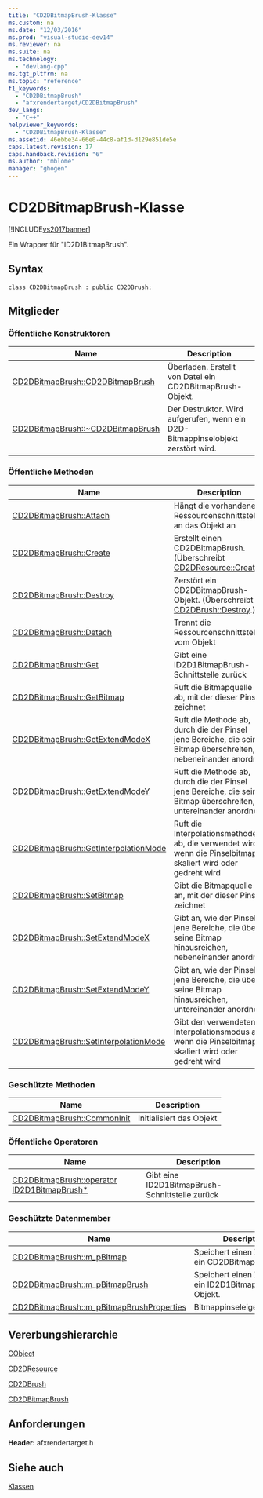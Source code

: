 ```yaml
---
title: "CD2DBitmapBrush-Klasse"
ms.custom: na
ms.date: "12/03/2016"
ms.prod: "visual-studio-dev14"
ms.reviewer: na
ms.suite: na
ms.technology: 
  - "devlang-cpp"
ms.tgt_pltfrm: na
ms.topic: "reference"
f1_keywords: 
  - "CD2DBitmapBrush"
  - "afxrendertarget/CD2DBitmapBrush"
dev_langs: 
  - "C++"
helpviewer_keywords: 
  - "CD2DBitmapBrush-Klasse"
ms.assetid: 46ebbe34-66e0-44c8-af1d-d129e851de5e
caps.latest.revision: 17
caps.handback.revision: "6"
ms.author: "mblome"
manager: "ghogen"
---
```

# CD2DBitmapBrush-Klasse
[!INCLUDE[vs2017banner](../../assembler/inline/includes/vs2017banner.md)]

Ein Wrapper für "ID2D1BitmapBrush".  
  
## Syntax  
  
```  
class CD2DBitmapBrush : public CD2DBrush;  
```  
  
## Mitglieder  
  
### Öffentliche Konstruktoren  
  
|Name|Description|  
|----------|-----------------|  
|[CD2DBitmapBrush::CD2DBitmapBrush](../Topic/CD2DBitmapBrush::CD2DBitmapBrush.md)|Überladen.  Erstellt von Datei ein CD2DBitmapBrush\-Objekt.|  
|[CD2DBitmapBrush::~CD2DBitmapBrush](../Topic/CD2DBitmapBrush::~CD2DBitmapBrush.md)|Der Destruktor.  Wird aufgerufen, wenn ein D2D\-Bitmappinselobjekt zerstört wird.|  
  
### Öffentliche Methoden  
  
|Name|Description|  
|----------|-----------------|  
|[CD2DBitmapBrush::Attach](../Topic/CD2DBitmapBrush::Attach.md)|Hängt die vorhandene Ressourcenschnittstelle an das Objekt an|  
|[CD2DBitmapBrush::Create](../Topic/CD2DBitmapBrush::Create.md)|Erstellt einen CD2DBitmapBrush.  \(Überschreibt [CD2DResource::Create](../Topic/CD2DResource::Create.md).\)|  
|[CD2DBitmapBrush::Destroy](../Topic/CD2DBitmapBrush::Destroy.md)|Zerstört ein CD2DBitmapBrush\-Objekt.  \(Überschreibt [CD2DBrush::Destroy](../Topic/CD2DBrush::Destroy.md).\)|  
|[CD2DBitmapBrush::Detach](../Topic/CD2DBitmapBrush::Detach.md)|Trennt die Ressourcenschnittstelle vom Objekt|  
|[CD2DBitmapBrush::Get](../Topic/CD2DBitmapBrush::Get.md)|Gibt eine ID2D1BitmapBrush\-Schnittstelle zurück|  
|[CD2DBitmapBrush::GetBitmap](../Topic/CD2DBitmapBrush::GetBitmap.md)|Ruft die Bitmapquelle ab, mit der dieser Pinsel zeichnet|  
|[CD2DBitmapBrush::GetExtendModeX](../Topic/CD2DBitmapBrush::GetExtendModeX.md)|Ruft die Methode ab, durch die der Pinsel jene Bereiche, die seine Bitmap überschreiten, nebeneinander anordnet|  
|[CD2DBitmapBrush::GetExtendModeY](../Topic/CD2DBitmapBrush::GetExtendModeY.md)|Ruft die Methode ab, durch die der Pinsel jene Bereiche, die seine Bitmap überschreiten, untereinander anordnet|  
|[CD2DBitmapBrush::GetInterpolationMode](../Topic/CD2DBitmapBrush::GetInterpolationMode.md)|Ruft die Interpolationsmethode ab, die verwendet wird, wenn die Pinselbitmap skaliert wird oder gedreht wird|  
|[CD2DBitmapBrush::SetBitmap](../Topic/CD2DBitmapBrush::SetBitmap.md)|Gibt die Bitmapquelle an, mit der dieser Pinsel zeichnet|  
|[CD2DBitmapBrush::SetExtendModeX](../Topic/CD2DBitmapBrush::SetExtendModeX.md)|Gibt an, wie der Pinsel jene Bereiche, die über seine Bitmap hinausreichen, nebeneinander anordnet|  
|[CD2DBitmapBrush::SetExtendModeY](../Topic/CD2DBitmapBrush::SetExtendModeY.md)|Gibt an, wie der Pinsel jene Bereiche, die über seine Bitmap hinausreichen, untereinander anordnet|  
|[CD2DBitmapBrush::SetInterpolationMode](../Topic/CD2DBitmapBrush::SetInterpolationMode.md)|Gibt den verwendeten Interpolationsmodus an, wenn die Pinselbitmap skaliert wird oder gedreht wird|  
  
### Geschützte Methoden  
  
|Name|Description|  
|----------|-----------------|  
|[CD2DBitmapBrush::CommonInit](../Topic/CD2DBitmapBrush::CommonInit.md)|Initialisiert das Objekt|  
  
### Öffentliche Operatoren  
  
|Name|Description|  
|----------|-----------------|  
|[CD2DBitmapBrush::operator ID2D1BitmapBrush\*](../Topic/CD2DBitmapBrush::operator%20ID2D1BitmapBrush*.md)|Gibt eine ID2D1BitmapBrush\-Schnittstelle zurück|  
  
### Geschützte Datenmember  
  
|Name|Description|  
|----------|-----------------|  
|[CD2DBitmapBrush::m\_pBitmap](../Topic/CD2DBitmapBrush::m_pBitmap.md)|Speichert einen Zeiger auf ein CD2DBitmap\-Objekt.|  
|[CD2DBitmapBrush::m\_pBitmapBrush](../Topic/CD2DBitmapBrush::m_pBitmapBrush.md)|Speichert einen Zeiger auf ein ID2D1BitmapBrush\-Objekt.|  
|[CD2DBitmapBrush::m\_pBitmapBrushProperties](../Topic/CD2DBitmapBrush::m_pBitmapBrushProperties.md)|Bitmappinseleigenschaften.|  
  
## Vererbungshierarchie  
 [CObject](../../mfc/reference/cobject-class.md)  
  
 [CD2DResource](../../mfc/reference/cd2dresource-class.md)  
  
 [CD2DBrush](../../mfc/reference/cd2dbrush-class.md)  
  
 [CD2DBitmapBrush](../../mfc/reference/cd2dbitmapbrush-class.md)  
  
## Anforderungen  
 **Header:** afxrendertarget.h  
  
## Siehe auch  
 [Klassen](../../mfc/reference/mfc-classes.md)
